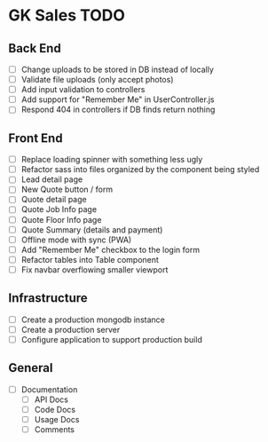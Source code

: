 # GK Sales TODO

## Back End

- [ ] Change uploads to be stored in DB instead of locally
- [ ] Validate file uploads (only accept photos)
- [ ] Add input validation to controllers
- [ ] Add support for "Remember Me" in UserController.js
- [ ] Respond 404 in controllers if DB finds return nothing

## Front End

- [ ] Replace loading spinner with something less ugly
- [ ] Refactor sass into files organized by the component being styled
- [ ] Lead detail page
- [ ] New Quote button / form
- [ ] Quote detail page
- [ ] Quote Job Info page
- [ ] Quote Floor Info page
- [ ] Quote Summary (details and payment)
- [ ] Offline mode with sync (PWA)
- [ ] Add "Remember Me" checkbox to the login form
- [ ] Refactor tables into Table component
- [ ] Fix navbar overflowing smaller viewport

## Infrastructure

- [ ] Create a production mongodb instance
- [ ] Create a production server
- [ ] Configure application to support production build

## General

- [ ] Documentation
  - [ ] API Docs
  - [ ] Code Docs
  - [ ] Usage Docs
  - [ ] Comments
